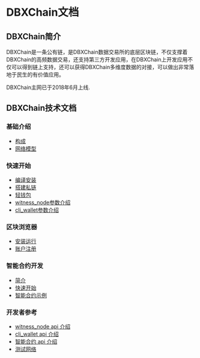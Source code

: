 # DBXChain文档

## DBXChain简介

DBXChain是一条公有链，是DBXChain数据交易所的底层区块链，不仅支撑着DBXChain的高频数据交易，还支持第三方开发应用，在DBXChain上开发应用不仅可以得到链上支持，还可以获得DBXChain多维度数据的对接，可以做出非常落地于民生的有价值应用。

DBXChain主网已于2018年6月上线.


## DBXChain技术文档
### 基础介绍
* [构成](introduction.md)
* [网络模型](network_model.md)

### 快速开始
* [编译安装](node/install.md)
* [搭建私链](node/private-chain.md)
* [轻钱包](node/cli_wallet.md)
* [witness_node参数介绍](node/cmd/witness_node.md)
* [cli_wallet参数介绍](node/cmd/cli_wallet.md)

### 区块浏览器
* [安装运行](wallet/install.md)
* [账户注册](wallet/register.md)

### 智能合约开发
* [简介](contract/introduction.md)
* [快速开始](contract/quick_start.md)
* [智能合约示例](contract/examples.md)

### 开发者参考
* [witness_node api 介绍](node/api/witness_node.md)
* [cli_wallet api 介绍](node/api/cli_wallet.md)
* [智能合约 api 介绍](contract/contract-api.md)
* [测试网络](testnet/introduction.md)
